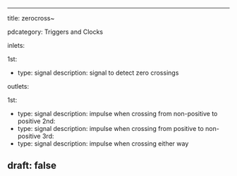 --- 


title: zerocross~

pdcategory: Triggers and Clocks

inlets:

  1st:
  - type: signal
    description: signal to detect zero crossings

outlets:

  1st:
  - type: signal
    description: impulse when crossing from non-positive to positive
  2nd:
  - type: signal
    description: impulse when crossing from positive to non-positive
  3rd:
  - type: signal
    description: impulse when crossing either way







draft: false
---